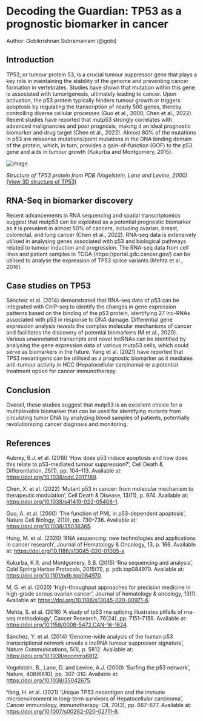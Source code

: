 # Decoding the Guardian: TP53 as a prognostic biomarker in cancer

Author: Gobikrishnan Subramaniam
(@gobi)

## Introduction
TP53, or tumour protein 53, is a crucial tumour suppressor gene that plays a key role in maintaining the stability of the genome and preventing cancer formation in vertebrates. Studies have shown that mutation within this gene is associated with tumorigenesis, ultimately leading to cancer. Upon activation, the p53 protein typically hinders tumour growth or triggers apoptosis by regulating the transcription of nearly 500 genes, thereby controlling diverse cellular processes (Guo et al., 2000; Chen et al., 2022). Recent studies have reported that mutp53 strongly correlates with advanced malignancies and poor prognosis, making it an ideal prognostic biomarker and drug target (Chen et al., 2022). Almost 80% of the mutations in p53 are missense mutations/point mutations in the DNA binding domain of the protein, which, in turn, provides a gain-of-function (GOF) to the p53 gene and aids in tumour growth (Kukurba and Montgomery, 2015).

![image](https://github.com/user-attachments/assets/f2b89220-a8ee-4f2a-8575-f04475a3ce84)

*Structure of TP53 protein from PDB (Vogelstein, Lane and Levine, 2000)* [(View 3D structure of TP53)](https://www.ncbi.nlm.nih.gov/Structure/icn3d/full.html?mmdbafid=Q12888&bu=1)

## RNA-Seq in biomarker discovery
Recent advancements in RNA sequencing and spatial transcriptomics suggest that mutp53 can be exploited as a potential prognostic biomarker as it is prevalent in almost 50% of cancers, including ovarian, breast, colorectal, and lung cancer (Chen et al., 2022). RNA-seq data is extensively utilised in analysing genes associated with p53 and biological pathways related to tumour induction and progression. The RNA-seq data from cell lines and patient samples in TCGA (https\://portal.gdc.cancer.gov/) can be utilised to analyse the expression of TP53 splice variants (Mehta et al., 2016). 

## Case studies on TP53
Sánchez et al. (2014) demonstrated that RNA-seq data of p53 can be integrated with ChIP-seq to identify the changes in gene expression patterns based on the binding of the p53 protein, identifying 27 lnc-RNAs associated with p53 in response to DNA damage. Differential gene expression analysis reveals the complex molecular mechanisms of cancer and facilitates the discovery of potential biomarkers (M et al., 2020). Various unannotated transcripts and novel lncRNAs can be identified by analysing the gene expression data of various mutp53 cells, which could serve as biomarkers in the future. Yang et al. (2021) have reported that TP53 neoantigens can be utilised as a prognostic biomarker as it mediates anti-tumour activity in HCC (Hepatocellular carcinoma) or a potential treatment option for cancer immunotherapy. 

## Conclusion
Overall, these studies suggest that mutp53 is an excellent choice for a multiplexable biomarker that can be used for identifying mutants from circulating tumor DNA by analyzing blood samples of patients, potentially revolutionizing cancer diagnosis and monitoring.

## References
Aubrey, B.J. et al. (2018) ‘How does p53 induce apoptosis and how does this relate to p53-mediated tumour suppression?’, Cell Death & Differentiation, 25(1), pp. 104–113. Available at: https://doi.org/10.1038/cdd.2017.169.

Chen, X. et al. (2022) ‘Mutant p53 in cancer: from molecular mechanism to therapeutic modulation’, Cell Death & Disease, 13(11), p. 974. Available at: https://doi.org/10.1038/s41419-022-05408-1.

Guo, A. et al. (2000) ‘The function of PML in p53-dependent apoptosis’, Nature Cell Biology, 2(10), pp. 730–736. Available at: https://doi.org/10.1038/35036365.

Hong, M. et al. (2020) ‘RNA sequencing: new technologies and applications in cancer research’, Journal of Hematology & Oncology, 13, p. 166. Available at: https://doi.org/10.1186/s13045-020-01005-x.

Kukurba, K.R. and Montgomery, S.B. (2015) ‘Rna sequencing and analysis’, Cold Spring Harbor Protocols, 2015(11), p. pdb.top084970. Available at: https://doi.org/10.1101/pdb.top084970.

M, G. et al. (2020) ‘High-throughput approaches for precision medicine in high-grade serous ovarian cancer’, Journal of hematology & oncology, 13(1). Available at: https://doi.org/10.1186/s13045-020-00971-6.

Mehta, S. et al. (2016) ‘A study of tp53 rna splicing illustrates pitfalls of rna-seq methodology’, Cancer Research, 76(24), pp. 7151–7159. Available at: https://doi.org/10.1158/0008-5472.CAN-16-1624.

Sánchez, Y. et al. (2014) ‘Genome-wide analysis of the human p53 transcriptional network unveils a lncRNA tumour suppressor signature’, Nature Communications, 5(1), p. 5812. Available at: https://doi.org/10.1038/ncomms6812.

Vogelstein, B., Lane, D. and Levine, A.J. (2000) ‘Surfing the p53 network’, Nature, 408(6810), pp. 307–310. Available at: https://doi.org/10.1038/35042675.

Yang, H. et al. (2021) ‘Unique TP53 neoantigen and the immune microenvironment in long-term survivors of Hepatocellular carcinoma’, Cancer immunology, immunotherapy: CII, 70(3), pp. 667–677. Available at: https://doi.org/10.1007/s00262-020-02711-8.
